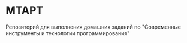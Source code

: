 # MTAPT
Репозиторий для выполнения домашних заданий по "Современные инструменты и технологии программирования"
